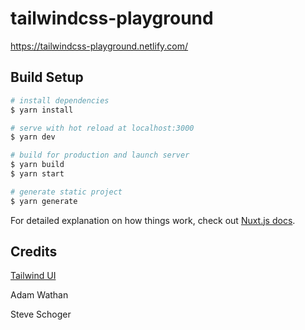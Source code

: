 # tailwindcss-playground

https://tailwindcss-playground.netlify.com/

## Build Setup

```bash
# install dependencies
$ yarn install

# serve with hot reload at localhost:3000
$ yarn dev

# build for production and launch server
$ yarn build
$ yarn start

# generate static project
$ yarn generate
```

For detailed explanation on how things work, check out [Nuxt.js docs](https://nuxtjs.org).

## Credits

[Tailwind UI](https://www.tailwindui.com/)

Adam Wathan

Steve Schoger
